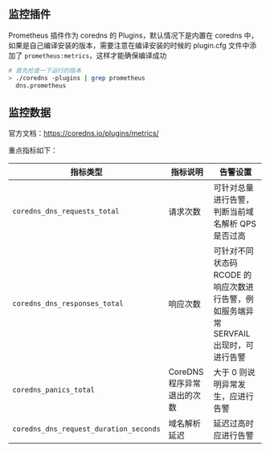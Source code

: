 ## 监控插件

Prometheus 插件作为 coredns 的 Plugins，默认情况下是内置在 coredns 中，如果是自己编译安装的版本，需要注意在编译安装的时候的 plugin.cfg 文件中添加了 `prometheus:metrics`，这样才能确保编译成功

```bash
# 首先检查一下运行的版本
> ./coredns -plugins | grep prometheus
  dns.prometheus
```

## 监控数据

官方文档：<https://coredns.io/plugins/metrics/>

重点指标如下：

| 指标类型                               | 指标说明                   | 告警设置                                                     |
| -------------------------------------- | -------------------------- | ------------------------------------------------------------ |
| `coredns_dns_requests_total`           | 请求次数                   | 可针对总量进行告警，判断当前域名解析 QPS 是否过高            |
| `coredns_dns_responses_total`          | 响应次数                   | 可针对不同状态码 RCODE 的响应次数进行告警，例如服务端异常 SERVFAIL 出现时，可进行告警 |
| `coredns_panics_total`                 | CoreDNS 程序异常退出的次数 | 大于 0 则说明异常发生，应进行告警                            |
| `coredns_dns_request_duration_seconds` | 域名解析延迟               | 延迟过高时应进行告警                                         |

